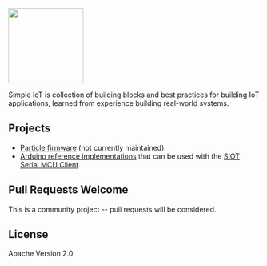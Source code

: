 <img src="docs/simple-iot-logo.png?raw=true" width="150">

Simple IoT is collection of building blocks and best practices for building IoT
applications, learned from experience building real-world systems.

## Projects

- [Particle firmware](siot-fw) (not currently maintained)
- [Arduino reference implementations](Arduino) that can be used with the
  [SIOT Serial MCU Client](https://docs.simpleiot.org/docs/user/mcu.html).

## Pull Requests Welcome

This is a community project -- pull requests will be considered.

## License

Apache Version 2.0
